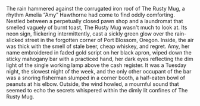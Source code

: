 The rain hammered against the corrugated iron roof of The Rusty Mug, a rhythm Amelia “Amy” Hawthorne had come to find oddly comforting.  Nestled between a perpetually closed pawn shop and a laundromat that smelled vaguely of burnt toast, The Rusty Mug wasn't much to look at.  Its neon sign, flickering intermittently, cast a sickly green glow over the rain-slicked street in the forgotten corner of Port Blossom, Oregon.  Inside, the air was thick with the smell of stale beer, cheap whiskey, and regret. Amy, her name embroidered in faded gold script on her black apron, wiped down the sticky mahogany bar with a practiced hand, her dark eyes reflecting the dim light of the single working lamp above the cash register.  It was a Tuesday night, the slowest night of the week, and the only other occupant of the bar was a snoring fisherman slumped in a corner booth, a half-eaten bowl of peanuts at his elbow.  Outside, the wind howled, a mournful sound that seemed to echo the secrets whispered within the dimly lit confines of The Rusty Mug.
